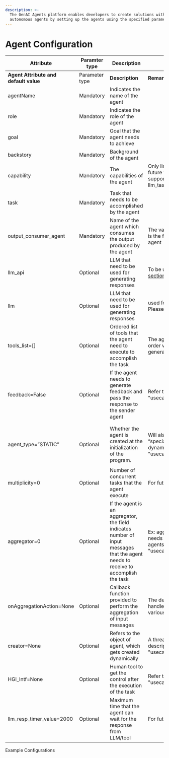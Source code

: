 ```yaml
---
description: >-
  The GenAI Agents platform enables developers to create solutions with
  autonomous agents by setting up the agents using the specified parameters.
---
```


# Agent Configuration



<table data-header-hidden><thead><tr><th width="145">Attribute</th><th width="176">Paramter type</th><th width="191">Description</th><th width="307"></th></tr></thead><tbody><tr><td><strong>Agent Attribute and default value</strong></td><td>Parameter type</td><td><strong>Description</strong></td><td><strong>Remarks</strong></td></tr><tr><td>agentName</td><td>Mandatory</td><td>Indicates the name of the agent</td><td></td></tr><tr><td>role</td><td>Mandatory</td><td>Indicates the role of the agent</td><td></td></tr><tr><td>goal</td><td>Mandatory</td><td>Goal that the agent needs to achieve</td><td></td></tr><tr><td>backstory</td><td>Mandatory</td><td>Background of the agent</td><td></td></tr><tr><td>capability</td><td>Mandatory</td><td>The capabilities of the agent</td><td>Only limited capabilities are supported. In future they will be extended. At present it supports search_executor and llm_task_executor.</td></tr><tr><td>task</td><td>Mandatory</td><td>Task that needs to be accomplished by the agent</td><td></td></tr><tr><td>output_consumer_agent</td><td>Mandatory</td><td>Name of the agent which consumes the output produced by the agent</td><td>The value “HGI” indicates human agent which is the final receiver of the output from the agent</td></tr><tr><td>llm_api</td><td>Optional</td><td>LLM that need to be used for generating responses</td><td>To be used for local LLM as mentioned in <a href="../../architecture/configuration-for-local-llm-integration-of-agents.md">section</a></td></tr><tr><td>llm</td><td>Optional</td><td>LLM that need to be used for generating responses</td><td>used for passing LLM name to the agent. Please refer to <a href="../../architecture/configuration-for-using-multiple-llms.md">section</a> </td></tr><tr><td>tools_list=[]</td><td>Optional</td><td>Ordered list of tools that the agent need to execute to accomplish the task</td><td>The agent will execute the tools in the given order with relevant parameters after generating using AI</td></tr><tr><td>feedback=False</td><td>Optional</td><td>If the agent needs to generate feedback and pass the response to the sender agent</td><td>Refer to example "usecases/ProfAgentFeedback_Review.py"</td></tr><tr><td></td><td></td><td></td><td></td></tr><tr><td></td><td></td><td></td><td></td></tr><tr><td>agent_type=”STATIC”</td><td>Optional</td><td>Whether the agent is created at the initialization of the program.</td><td>Will also be used in future for indicating “special agents types”. Specific example for dynamic usage  can be found "usecases/ProfAgentDynamic.py"</td></tr><tr><td></td><td></td><td></td><td></td></tr><tr><td>multiplicity=0</td><td>Optional</td><td>Number of concurrent tasks that the agent execute</td><td>For future usage</td></tr><tr><td>aggregator=0</td><td>Optional</td><td>If the agent is an aggregator, the field indicates number of input messages that the agent needs to receive to accomplish the task</td><td>Ex: aggregator=2 indicates that the agent needs to wait for 2 messages from the other agents to execute its task. Example "usecases/ProfAgentAggr.py"</td></tr><tr><td>onAggregationAction=None</td><td>Optional</td><td>Callback function provided to perform the aggregation of input messages</td><td>The developer needs to pass the function to handle the aggregation of input generated by various agents. Refer to above example.</td></tr><tr><td>creator=None</td><td>Optional</td><td>Refers to the object of agent, which gets created dynamically</td><td>A thread will be created based on the object description to handle the task. Example: "usecases/ProfAgentDynamic.py"</td></tr><tr><td>HGI_Intf=None</td><td>Optional</td><td>Human tool to get the control after the execution of the task</td><td>Refer to example: "usecases/ProfAgentHumanToolInteration.py"</td></tr><tr><td>llm_resp_timer_value=2000</td><td>Optional</td><td>Maximum time that the agent can wait for the response from LLM/tool</td><td>For future use</td></tr></tbody></table>

Example Configurations



